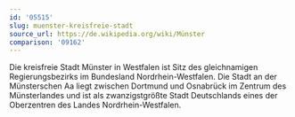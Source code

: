 ```yaml
---
id: '05515'
slug: muenster-kreisfreie-stadt
source_url: https://de.wikipedia.org/wiki/Münster
comparison: '09162'
---
```


Die kreisfreie Stadt Münster in Westfalen ist Sitz des gleichnamigen Regierungsbezirks im Bundesland Nordrhein-Westfalen. Die Stadt an der Münsterschen Aa liegt zwischen Dortmund und Osnabrück im Zentrum des Münsterlandes und ist als zwanzigstgrößte Stadt Deutschlands eines der Oberzentren des Landes Nordrhein-Westfalen.

